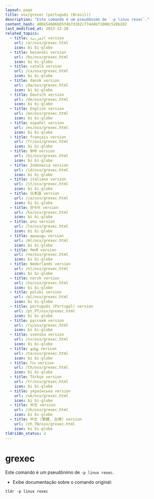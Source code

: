 ```yaml
---
layout: page
title: osx/grexec (português (Brasil))
description: "Este comando é um pseudônimo de `-p linux rexec`."
content_hash: 40bb54606b05f4b7d102c774d4bf1080c528b282
last_modified_at: 2023-12-28
related_topics:
  - title: العربية version
    url: /ar/osx/grexec.html
    icon: bi bi-globe
  - title: bosanski version
    url: /bs/osx/grexec.html
    icon: bi bi-globe
  - title: català version
    url: /ca/osx/grexec.html
    icon: bi bi-globe
  - title: dansk version
    url: /da/osx/grexec.html
    icon: bi bi-globe
  - title: Deutsch version
    url: /de/osx/grexec.html
    icon: bi bi-globe
  - title: English version
    url: /en/osx/grexec.html
    icon: bi bi-globe
  - title: español version
    url: /es/osx/grexec.html
    icon: bi bi-globe
  - title: français version
    url: /fr/osx/grexec.html
    icon: bi bi-globe
  - title: हिन्दी version
    url: /hi/osx/grexec.html
    icon: bi bi-globe
  - title: Indonesia version
    url: /id/osx/grexec.html
    icon: bi bi-globe
  - title: italiano version
    url: /it/osx/grexec.html
    icon: bi bi-globe
  - title: 日本語 version
    url: /ja/osx/grexec.html
    icon: bi bi-globe
  - title: 한국어 version
    url: /ko/osx/grexec.html
    icon: bi bi-globe
  - title: ລາວ version
    url: /lo/osx/grexec.html
    icon: bi bi-globe
  - title: മലയാളം version
    url: /ml/osx/grexec.html
    icon: bi bi-globe
  - title: नेपाली version
    url: /ne/osx/grexec.html
    icon: bi bi-globe
  - title: Nederlands version
    url: /nl/osx/grexec.html
    icon: bi bi-globe
  - title: norsk version
    url: /no/osx/grexec.html
    icon: bi bi-globe
  - title: polski version
    url: /pl/osx/grexec.html
    icon: bi bi-globe
  - title: português (Portugal) version
    url: /pt_PT/osx/grexec.html
    icon: bi bi-globe
  - title: русский version
    url: /ru/osx/grexec.html
    icon: bi bi-globe
  - title: svenska version
    url: /sv/osx/grexec.html
    icon: bi bi-globe
  - title: தமிழ் version
    url: /ta/osx/grexec.html
    icon: bi bi-globe
  - title: ไทย version
    url: /th/osx/grexec.html
    icon: bi bi-globe
  - title: Türkçe version
    url: /tr/osx/grexec.html
    icon: bi bi-globe
  - title: українська version
    url: /uk/osx/grexec.html
    icon: bi bi-globe
  - title: 中文 version
    url: /zh/osx/grexec.html
    icon: bi bi-globe
  - title: 中文 (繁體, 台灣) version
    url: /zh_TW/osx/grexec.html
    icon: bi bi-globe
tldri18n_status: 2
---
```

# grexec

Este comando é um pseudônimo de `-p linux rexec`.

- Exibe documentação sobre o comando original:

`tldr -p linux rexec`
